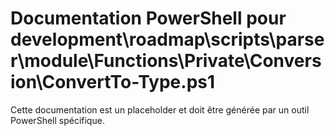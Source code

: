 # Documentation PowerShell pour development\roadmap\scripts\parser\module\Functions\Private\Conversion\ConvertTo-Type.ps1

Cette documentation est un placeholder et doit être générée par un outil PowerShell spécifique.
